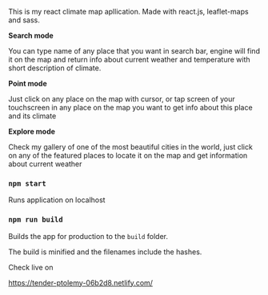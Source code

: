 This is my react climate map apllication. Made with react.js, leaflet-maps and sass. 

**Search mode**

You can type name of any place that you want in search bar, engine will find it on the map and return info about current weather and temperature with short description of climate.

**Point mode**

Just click on any place on the map with cursor, or tap screen of your touchscreen in any place on the map you want to get info about this place and its climate

**Explore mode**

Check my gallery of one of the most beautiful cities in the world, just click on any of the featured places to locate it on the map and get information about current weather



### `npm start`
Runs application on localhost

### `npm run build`
Builds the app for production to the `build` folder.<br>

The build is minified and the filenames include the hashes.<br>

Check live on

https://tender-ptolemy-06b2d8.netlify.com/